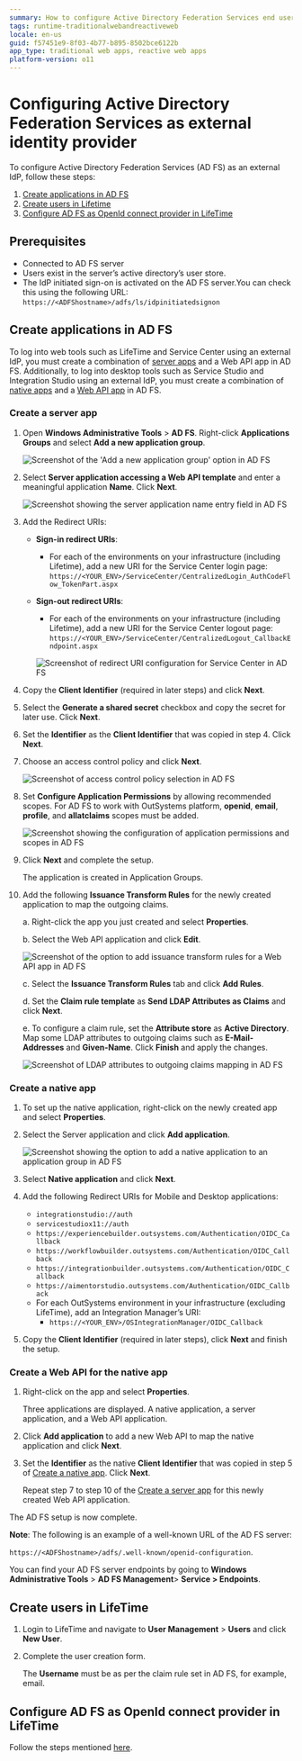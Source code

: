 ```yaml
---
summary: How to configure Active Directory Federation Services end user authentication for your applications.
tags: runtime-traditionalwebandreactiveweb
locale: en-us
guid: f57451e9-8f03-4b77-b895-8502bce6122b
app_type: traditional web apps, reactive web apps
platform-version: o11
---
```


# Configuring Active Directory Federation Services as external identity provider

To configure Active Directory Federation Services (AD FS) as an external IdP, follow these steps:

1. [Create applications in AD FS](#create-applications-in-ad-fs)
1. [Create users in Lifetime](#create-users-in-lifetime)
1. [Configure AD FS as OpenId connect provider in LifeTime](#configure-ad-fs-as-openid-connect-provider-in-lifetime)

## Prerequisites

* Connected to AD FS server
* Users exist in the server’s active directory’s user store.
* The IdP initiated sign-on is activated on the AD FS server.You can check this using the following URL: ``https://<ADFShostname>/adfs/ls/idpinitiatedsignon``

## Create applications in AD FS 

To log into web tools such as LifeTime and Service Center using an external IdP, you must create a combination of [server apps](#create-a-server-app) and a Web API app in AD FS. Additionally, to log into desktop tools such as Service Studio and Integration Studio using an external IdP, you must create a combination of [native apps](#create-a-native-app) and a [Web API app](#create-a-web-api-for-the-native-app) in AD FS.

### Create a server app

1. Open **Windows Administrative Tools** > **AD FS**. Right-click **Applications Groups** and select **Add a new application group**.

    ![Screenshot of the 'Add a new application group' option in AD FS](images/add-app-group-usr.png "Adding a New Application Group in AD FS")

1. Select **Server application accessing a Web API template** and enter a meaningful application **Name**. Click **Next**.  

    ![Screenshot showing the server application name entry field in AD FS](images/app-name-usr.png "Entering Application Name in AD FS")

1. Add the Redirect URIs:

    * **Sign-in redirect URIs**:
        * For each of the environments on your infrastructure (including Lifetime), add a new URI for the Service Center login page: ``https://<YOUR_ENV>/ServiceCenter/CentralizedLogin_AuthCodeFlow_TokenPart.aspx``

    * **Sign-out redirect URIs**:
        * For each of the environments on your infrastructure (including Lifetime), add a new URI for the Service Center logout page: ``https://<YOUR_ENV>/ServiceCenter/CentralizedLogout_CallbackEndpoint.aspx``

        ![Screenshot of redirect URI configuration for Service Center in AD FS](images/redirect-uri-usr.png "Configuring Redirect URIs in AD FS")

1. Copy the **Client Identifier** (required in later steps) and click **Next**.

1. Select the **Generate a shared secret** checkbox and copy the secret for later use. Click **Next**.

1. Set the **Identifier** as the **Client Identifier** that was copied in step 4. Click **Next**.

1. Choose an access control policy and click **Next**.

    ![Screenshot of access control policy selection in AD FS](images/control-policy-usr.png "Selecting Access Control Policy in AD FS")

1. Set **Configure Application Permissions** by allowing recommended scopes. For AD FS to work with OutSystems platform, **openid**, **email**, **profile**, and **allatclaims** scopes must be added.

    ![Screenshot showing the configuration of application permissions and scopes in AD FS](images/scopes-usr.png "Configuring Application Permissions in AD FS")

1. Click **Next** and complete the setup. 

    The application is created in Application Groups.

1. Add the following **Issuance Transform Rules** for the newly created application to map the outgoing claims.

    a. Right-click the app you just created and select **Properties**. 

    b. Select the Web API application and click **Edit**. 

    ![Screenshot of the option to add issuance transform rules for a Web API app in AD FS](images/add-rulespweb-usr.png "Adding Issuance Transform Rules in AD FS")

    c. Select the **Issuance Transform Rules** tab and click **Add Rules**.

    d. Set the **Claim rule template** as **Send LDAP Attributes as Claims** and click **Next**.

    e. To configure a claim rule, set the **Attribute store** as **Active Directory**. Map some LDAP attributes to outgoing claims such as **E-Mail-Addresses** and **Given-Name**. Click **Finish** and apply the changes.

    ![Screenshot of LDAP attributes to outgoing claims mapping in AD FS](images/claim-rule-usr.png "Configuring Claim Rule in AD FS")

### Create a native app

1. To set up the native application, right-click on the newly created app and select **Properties**. 

1. Select the Server application and click **Add application**.

    ![Screenshot showing the option to add a native application to an application group in AD FS](images/server-app-usr.png "Adding a Native Application in AD FS")

1. Select **Native application** and click **Next**.

1. Add the following Redirect URIs for Mobile and Desktop applications:
    * ``integrationstudio://auth``
    * ``servicestudiox11://auth``   
    * ``https://experiencebuilder.outsystems.com/Authentication/OIDC_Callback``
    * ``https://workflowbuilder.outsystems.com/Authentication/OIDC_Callback``
    * ``https://integrationbuilder.outsystems.com/Authentication/OIDC_Callback``
    * ``https://aimentorstudio.outsystems.com/Authentication/OIDC_Callback``
    * For each OutSystems environment in your infrastructure (excluding LifeTime), add an Integration Manager’s URI:
        * ``https://<YOUR_ENV>/OSIntegrationManager/OIDC_Callback``

1. Copy the **Client Identifier** (required in later steps), click **Next** and finish the setup.

### Create a Web API for the native app

1. Right-click on the  app and select **Properties**. 

    Three applications are displayed. A native application, a server application, and a Web API application.

1. Click **Add application** to add a new Web API to map the native application and click **Next**.

1. Set the **Identifier** as the native **Client Identifier** that was copied in step 5 of [Create a native app](#create-a-native-app). Click **Next**. 

    Repeat step 7 to step 10 of the [Create a server app](#create-a-server-app) for this newly created Web API application.

The AD FS setup is now complete.

**Note**: The following is an example of a well-known URL of the AD FS server:

 ``https://<ADFShostname>/adfs/.well-known/openid-configuration``. 

You can find your AD FS server endpoints by going to **Windows Administrative Tools** > **AD FS Management**> **Service > Endpoints**.

## Create users in LifeTime

1. Login to LifeTime and navigate to **User Management** > **Users** and click **New User**.

1. Complete the user creation form. 

    The **Username** must be as per the claim rule set in AD FS, for example, email.

## Configure AD FS as OpenId connect provider in LifeTime

Follow the steps mentioned [here](external-idp-lifetime.md).
